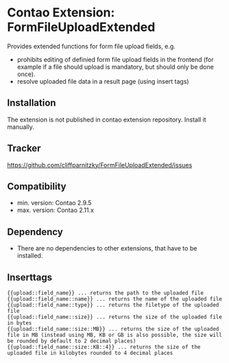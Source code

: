 Contao Extension: FormFileUploadExtended
========================================

Provides extended functions for form file upload fields, e.g.

- prohibits editing of definied form file upload fields in the frontend (for example if a file should upload is mandatory, but should only be done once).
- resolve uploaded file data in a result page (using insert tags)


Installation
------------

The extension is not published in contao extension repository.
Install it manually.


Tracker
-------

https://github.com/cliffparnitzky/FormFileUploadExtended/issues


Compatibility
-------------

- min. version: Contao 2.9.5
- max. version: Contao 2.11.x


Dependency
----------

- There are no dependencies to other extensions, that have to be installed.


Inserttags
----------

    {{upload::field_name}} ... returns the path to the uploaded file
    {{upload::field_name::name}} ... returns the name of the uploaded file
    {{upload::field_name::type}} ... returns the filetype of the uploaded file
    {{upload::field_name::size}} ... returns the size of the uploaded file in bytes
    {{upload::field_name::size::MB}} ... returns the size of the uploaded file in MB (instead using MB, KB or GB is also possible, the size will be rounded by default to 2 decimal places)
    {{upload::field_name::size::KB::4}} ... returns the size of the uploaded file in kilobytes rounded to 4 decimal places